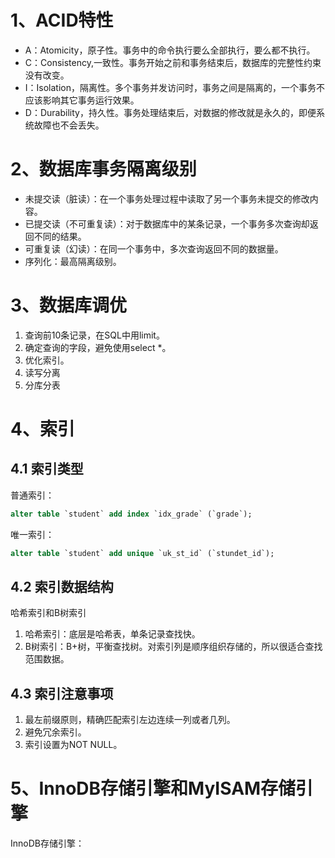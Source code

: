 # 1、ACID特性

- A：Atomicity，原子性。事务中的命令执行要么全部执行，要么都不执行。
- C：Consistency,一致性。事务开始之前和事务结束后，数据库的完整性约束没有改变。
- I：Isolation，隔离性。多个事务并发访问时，事务之间是隔离的，一个事务不应该影响其它事务运行效果。
- D：Durability，持久性。事务处理结束后，对数据的修改就是永久的，即便系统故障也不会丢失。

# 2、数据库事务隔离级别

- 未提交读（脏读）：在一个事务处理过程中读取了另一个事务未提交的修改内容。
- 已提交读（不可重复读）：对于数据库中的某条记录，一个事务多次查询却返回不同的结果。
- 可重复读（幻读）：在同一个事务中，多次查询返回不同的数据量。
- 序列化：最高隔离级别。

# 3、数据库调优

1. 查询前10条记录，在SQL中用limit。
2. 确定查询的字段，避免使用select *。
3. 优化索引。
4. 读写分离
5. 分库分表

# 4、索引

## 4.1 索引类型
普通索引：
```sql
alter table `student` add index `idx_grade` (`grade`);
```
唯一索引：
```sql
alter table `student` add unique `uk_st_id` (`stundet_id`);
```

## 4.2 索引数据结构
哈希索引和B树索引
1. 哈希索引：底层是哈希表，单条记录查找快。
2. B树索引：B+树，平衡查找树。对索引列是顺序组织存储的，所以很适合查找范围数据。

## 4.3 索引注意事项

1. 最左前缀原则，精确匹配索引左边连续一列或者几列。
2. 避免冗余索引。
3. 索引设置为NOT NULL。

# 5、InnoDB存储引擎和MyISAM存储引擎

InnoDB存储引擎：






























































































































































































































































































































































































































































































































































































































































































































































































































































































































































































































































































































































































































































































































































































































































































































































































































































































































































































































































































































































































































































































































































































































































































